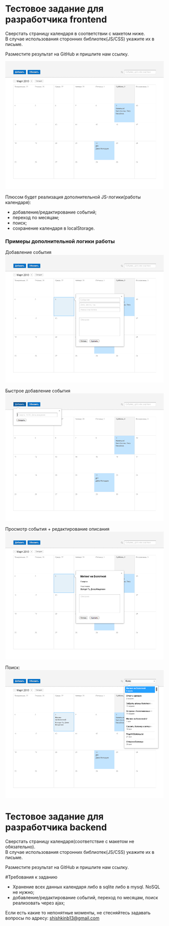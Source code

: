 Тестовое задание для разработчика frontend
==========================================

Сверстать страницу календаря в соответствии с макетом ниже.    
В случае использования сторонних библиотек(JS/CSS) укажите их в письме.

Разместите результат на GitHub и пришлите нам ссылку.

![](img/Calendar-HW-01.png)

Плюсом будет реализация дополнительной JS-логики(работы календаря):
 * добавление/редактирование событий;
 * переход по месяцам;
 * поиск;
 * сохранение календаря в localStorage.

### Примеры дополнительной логики работы

Добавление события
![](img/Calendar-HW-05.png)

Быстрое добавление события
![](img/Calendar-HW-02.png)

Просмотр события + редактирование описания
![](img/Calendar-HW-04.png)

Поиск:
![](img/Calendar-HW-07.png)


Тестовое задание для разработчика backend
==========================================

Сверстать страницу календаря(соответствие с макетом не обязательно).    
В случае использования сторонних библиотек(JS/CSS) укажите их в письме.

Разместите результат на GitHub и пришлите нам ссылку.

#Требования к заданию

 * Хранение всех данных календаря либо в sqlite либо в mysql. NoSQL не нужно;
 * добавление/редактирование событий, переход по месяцам, поиск реализовать через ajax;

Если есть какие то непонятные моменты, не стесняйтесь задавать вопросы по адресу: shishkinb13@gmail.com
